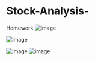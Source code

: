 # Stock-Analysis-
Homework
![image](https://user-images.githubusercontent.com/100006583/160307491-39f52707-2189-4dba-b66d-01320e07a241.png)

![image](https://user-images.githubusercontent.com/100006583/160307744-4f38fb06-a08c-47a0-b17d-b10c554272e4.png)

![image](https://user-images.githubusercontent.com/100006583/160307789-37f41b36-5f74-4b8c-822b-1c16ec7ec40c.png)
![image](https://user-images.githubusercontent.com/100006583/160307815-df8a98d3-94d4-416b-9d61-dc46a2c5e556.png)


